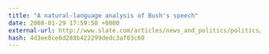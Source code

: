 ```yaml
---
title: "A natural-language analysis of Bush's speech"
date: 2008-01-29 17:59:58 +0000
external-url: http://www.slate.com/articles/news_and_politics/politics/2008/01/a_computer_reads_the_state_of_the_union.html
hash: 4d3ee8ce6d288b422299dedc3af03c60
---
```




